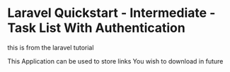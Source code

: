 # Laravel Quickstart - Intermediate - Task List With Authentication


this is from the laravel tutorial

This Application can be used to store links
You wish to download in future






